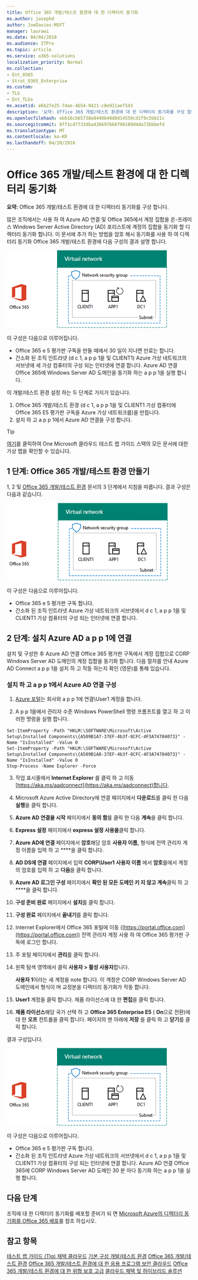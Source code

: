 ```yaml
---
title: Office 365 개발/테스트 환경에 대 한 디렉터리 동기화
ms.author: josephd
author: JoeDavies-MSFT
manager: laurawi
ms.date: 04/04/2018
ms.audience: ITPro
ms.topic: article
ms.service: o365-solutions
localization_priority: Normal
ms.collection:
- Ent_O365
- Strat_O365_Enterprise
ms.custom:
- TLG
- Ent_TLGs
ms.assetid: e6b27e25-74ae-4b54-9421-c8e911aef543
description: '요약: Office 365 개발/테스트 환경에 대 한 디렉터리 동기화를 구성 합니다.'
ms.openlocfilehash: ebb16cb65738e0440b40d0d14550cd1f9c5bb21c
ms.sourcegitcommit: 8ff1cd7733dba438697b68f90189d4da72bbbefd
ms.translationtype: MT
ms.contentlocale: ko-KR
ms.lasthandoff: 04/20/2018
---
```

# <a name="directory-synchronization-for-your-office-365-devtest-environment"></a>Office 365 개발/테스트 환경에 대 한 디렉터리 동기화

 **요약:** Office 365 개발/테스트 환경에 대 한 디렉터리 동기화를 구성 합니다.
  
많은 조직에서는 사용 하 여 Azure AD 연결 및 Office 365에서 계정 집합을 온-프레미스 Windows Server Active Directory (AD) 포리스트에 계정의 집합을 동기화 할 디렉터리 동기화 합니다. 이 문서에 추가 하는 방법을 암호 해시 동기화를 사용 하 여 디렉터리 동기화 Office 365 개발/테스트 환경에 다음 구성의 결과 설명 합니다.
  
![디렉터리 동기화를 통해 Office 365 개발/테스트 환경](images/be5b37b0-f832-4878-b153-436c31546e21.png)
  
이 구성은 다음으로 이루어집니다. 
  
- Office 365 e 5 평가판 구독을 만들 때에서 30 일이 지나면 만료는 합니다.
- 간소화 된 조직 인트라넷 (d c 1, a p p 1을 및 CLIENT1) Azure 가상 네트워크의 서브넷에 세 가상 컴퓨터의 구성 되는 인터넷에 연결 합니다. Azure AD 연결 Office 365에 Windows Server AD 도메인을 동기화 하는 a p p 1을 실행 합니다.
    
이 개발/테스트 환경 설정 하는 두 단계로 가지가 있습니다.
  
1. Office 365 개발/테스트 환경 (d c 1, a p p 1을 및 CLIENT1 가상 컴퓨터에 Office 365 E5 평가판 구독을 Azure 가상 네트워크를)을 만듭니다.
2. 설치 하 고 a p p 1에서 Azure AD 연결을 구성 합니다.
    
> [!TIP]
> [여기](http://aka.ms/catlgstack)를 클릭하여 One Microsoft 클라우드 테스트 랩 가이드 스택의 모든 문서에 대한 가상 맵을 확인할 수 있습니다.
  
## <a name="phase-1-create-an-office-365-devtest-environment"></a>1 단계: Office 365 개발/테스트 환경 만들기

1, 2 및 [Office 365 개발/테스트 환경](office-365-dev-test-environment.md) 문서의 3 단계에서 지침을 따릅니다. 결과 구성은 다음과 같습니다.
  
![Office 365 개발/테스트 환경](images/48fb91aa-09b0-4020-a496-a8253920c45d.png)
  
이 구성은 다음으로 이루어집니다. 
  
- Office 365 e 5 평가판 구독 합니다.
- 간소화 된 조직 인트라넷 Azure 가상 네트워크의 서브넷에서 d c 1, a p p 1을 및 CLIENT1 가상 컴퓨터의 구성 되는 인터넷에 연결 합니다.
    
## <a name="phase-2-install-azure-ad-connect-on-app1"></a>2 단계: 설치 Azure AD a p p 1에 연결

설치 및 구성한 후 Azure AD 연결 Office 365 평가판 구독에서 계정 집합으로 CORP Windows Server AD 도메인의 계정 집합을 동기화 합니다. 다음 절차를 안내 Azure AD Connect a p p 1을 설치 하 고 작동 하는지 확인 (영문)를 통해 있습니다.
  
### <a name="install-and-configure-azure-ad-connect-on-app1"></a>설치 하 고 a p p 1에서 Azure AD 연결 구성

1. [Azure 포털](https://portal.azure.com)는 회사와 a p p 1에 연결\\User1 계정을 합니다.
    
2. A p p 1을에서 관리자 수준 Windows PowerShell 명령 프롬프트를 열고 하 고 이러한 명령을 실행 합니다.
    
  ```
  Set-ItemProperty -Path "HKLM:\SOFTWARE\Microsoft\Active Setup\Installed Components\{A509B1A7-37EF-4b3f-8CFC-4F3A74704073}" -Name "IsInstalled" -Value 0
Set-ItemProperty -Path "HKLM:\SOFTWARE\Microsoft\Active Setup\Installed Components\{A509B1A8-37EF-4b3f-8CFC-4F3A74704073}" -Name "IsInstalled" -Value 0
Stop-Process -Name Explorer -Force

  ```

3. 작업 표시줄에서 **Internet Explorer** 를 클릭 하 고 이동 [https://aka.ms/aadconnect](https://aka.ms/aadconnect)합니다.
    
4. Microsoft Azure Active Directory에 연결 페이지에서 **다운로드**를 클릭 한 다음 **실행**을 클릭 합니다.
    
5. **Azure AD 연결을 시작** 페이지에서 **동의 함**를 클릭 한 다음 **계속**을 클릭 합니다.
    
6. **Express 설정** 페이지에서 **express 설정 사용을**클릭 합니다.
    
7. **Azure AD에 연결** 페이지에서 **암호**해당 암호 **사용자 이름,** 형식에 전역 관리자 계정 이름을 입력 하 고 ****을 클릭 합니다.
    
8. **AD DS에 연결** 페이지에서 입력 **CORP\\User1** **사용자 이름** 에서 **암호**를에서 계정의 암호를 입력 하 고 **다음**을 클릭 합니다.
    
9. **Azure AD 로그인 구성** 페이지에서 **확인 된 모든 도메인 키 지 않고 계속**클릭 하 고 ****을 클릭 합니다.
    
10. **구성 준비 완료** 페이지에서 **설치**를 클릭 합니다.
    
11. **구성 완료** 페이지에서 **끝내기**를 클릭 합니다.
    
12. Internet Explorer에서 Office 365 포털에 이동 ([https://portal.office.com](https://portal.office.com)) 전역 관리자 계정 사용 하 여 Office 365 평가판 구독에 로그인 합니다.
    
13. 주 포털 페이지에서 **관리**를 클릭 합니다.
    
14. 왼쪽 탐색 영역에서 클릭 **사용자 > 활성 사용자**합니다.
    
    **사용자 1**이라는 새 계정을 note 합니다. 이 계정은 CORP Windows Server AD 도메인에서 형식이 며 교정본을 디렉터리 동기화가 작동 합니다.
    
15. **User1** 계정을 클릭 합니다. 제품 라이선스에 대 한 **편집**을 클릭 합니다.
    
16. **제품 라이선스**해당 국가 선택 하 고 **Office 365 Enterprise E5** ( **On**으로 전환)에 대 한 **오프** 컨트롤을 클릭 합니다. 페이지의 맨 아래에 **저장** 을 클릭 하 고 **닫기**를 클릭 합니다.
    
결과 구성입니다.
  
![디렉터리 동기화를 통해 Office 365 개발/테스트 환경](images/be5b37b0-f832-4878-b153-436c31546e21.png)
  
이 구성은 다음으로 이루어집니다. 
  
- Office 365 e 5 평가판 구독 합니다.
- 간소화 된 조직 인트라넷 Azure 가상 네트워크의 서브넷에서 d c 1, a p p 1을 및 CLIENT1 가상 컴퓨터의 구성 되는 인터넷에 연결 합니다. Azure AD 연결 Office 365에 CORP Windows Server AD 도메인 30 분 마다 동기화 하는 a p p 1을 실행 합니다.
    
## <a name="next-step"></a>다음 단계

조직에 대 한 디렉터리 동기화를 배포할 준비가 되 면 [Microsoft Azure의 디렉터리 동기화를 Office 365 배포](deploy-office-365-directory-synchronization-dirsync-in-microsoft-azure.md)를 참조 하십시오.

## <a name="see-also"></a>참고 항목

[테스트 랩 가이드 (Tlg) 채택 클라우드](cloud-adoption-test-lab-guides-tlgs.md)
[기본 구성 개발/테스트 환경](base-configuration-dev-test-environment.md)
[Office 365 개발/테스트 환경](office-365-dev-test-environment.md)
[Office 365 개발/테스트 환경에 대 한 응용 프로그램 보안 클라우드](cloud-app-security-for-your-office-365-dev-test-environment.md) 
 [ Office 365 개발/테스트 환경에 대 한 위협 보호 고급](advanced-threat-protection-for-your-office-365-dev-test-environment.md)
[클라우드 채택 및 하이브리드 솔루션](cloud-adoption-and-hybrid-solutions.md)




